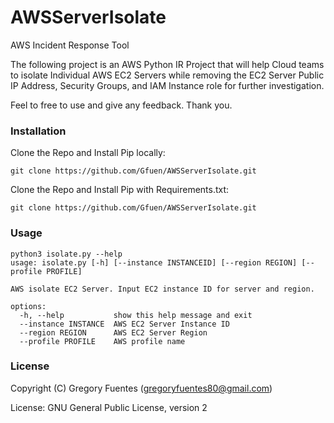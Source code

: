 # AWSServerIsolate

AWS Incident Response Tool

The following project is an AWS Python IR Project that will help Cloud teams to isolate Individual
AWS EC2 Servers while removing the EC2 Server Public IP Address, Security Groups,
and IAM Instance role for further investigation.

Feel to free to use and give any feedback. Thank you.

### Installation

Clone the Repo and Install Pip locally:
```
git clone https://github.com/Gfuen/AWSServerIsolate.git
```

Clone the Repo and Install Pip with Requirements.txt:
```
git clone https://github.com/Gfuen/AWSServerIsolate.git

```


### Usage

```
python3 isolate.py --help
usage: isolate.py [-h] [--instance INSTANCEID] [--region REGION] [--profile PROFILE]

AWS isolate EC2 Server. Input EC2 instance ID for server and region.

options:
  -h, --help           show this help message and exit
  --instance INSTANCE  AWS EC2 Server Instance ID
  --region REGION      AWS EC2 Server Region
  --profile PROFILE    AWS profile name
```

### License

Copyright (C) Gregory Fuentes (gregoryfuentes80@gmail.com)

License: GNU General Public License, version 2


